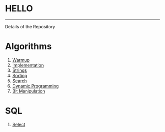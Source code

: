 # HELLO
---
Details of the Repository

# Algorithms
  1. [Warmup](https://github.com/sayantanpandit/HackerRank/tree/master/Algorithms/Warmup)
  2. [Implementation](https://github.com/sayantanpandit/HackerRank/tree/master/Algorithms/Implementation)
  3. [Strings](https://github.com/sayantanpandit/HackerRank/tree/master/Algorithms/Strings)
  4. [Sorting](https://github.com/sayantanpandit/HackerRank/tree/master/Algorithms/Sorting)
  5. [Search](https://github.com/sayantanpandit/HackerRank/tree/master/Algorithms/Search)
  6. [Dynamic Programming](https://github.com/sayantanpandit/HackerRank/tree/master/Algorithms/Dynamic_Programming)
  7. [Bit Manipulation](https://github.com/sayantanpandit/HackerRank/tree/master/Algorithms/Bit_Manipulation)
  
# SQL
  1. [Select]()
